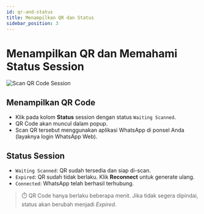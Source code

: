 ```yaml
---
id: qr-and-status
title: Menampilkan QR dan Status
sidebar_position: 3
---
```


# Menampilkan QR dan Memahami Status Session

![Scan QR Code Session](/img/screenshots/scan-qr-session.png)

## Menampilkan QR Code

- Klik pada kolom **Status** session dengan status `Waiting Scanned`.
- QR Code akan muncul dalam popup.
- Scan QR tersebut menggunakan aplikasi WhatsApp di ponsel Anda (layaknya login WhatsApp Web).

## Status Session

- `Waiting Scanned`: QR sudah tersedia dan siap di-scan.
- `Expired`: QR sudah tidak berlaku. Klik **Reconnect** untuk generate ulang.
- `Connected`: WhatsApp telah berhasil terhubung.

> ⏱️ QR Code hanya berlaku beberapa menit. Jika tidak segera dipindai, status akan berubah menjadi _Expired_.
